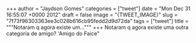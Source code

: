 
+++
author = "Jaydson Gomes"
categories = ["tweet"]
date = "Mon Dec 31 16:55:07 +0000 2012"
draft = false
image = "{TWEET_IMAGE}"
slug = "7f73f96303363ee3c028b616cb95fedd2d9d72da"
tags = ["tweet"]
title = """Notaram q agora existe um..."""
+++
Notaram q agora existe uma outra categoria de amigo? 'Amigo do Faice"
